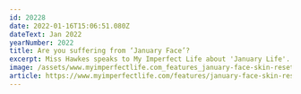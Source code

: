 ```yaml
---
id: 20228
date: 2022-01-16T15:06:51.080Z
dateText: Jan 2022
yearNumber: 2022
title: Are you suffering from ‘January Face’?
excerpt: Miss Hawkes speaks to My Imperfect Life about 'January Life'.
image: /assets/www.myimperfectlife.com_features_january-face-skin-reset-1-.png
article: https://www.myimperfectlife.com/features/january-face-skin-reset
---
```

